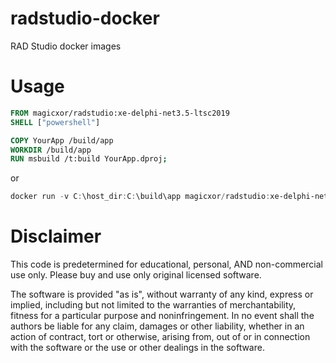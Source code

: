 # radstudio-docker
RAD Studio docker images

# Usage

```Dockerfile
FROM magicxor/radstudio:xe-delphi-net3.5-ltsc2019
SHELL ["powershell"]

COPY YourApp /build/app
WORKDIR /build/app
RUN msbuild /t:build YourApp.dproj;
```

or

```powershell
docker run -v C:\host_dir:C:\build\app magicxor/radstudio:xe-delphi-net3.5-ltsc2019 msbuild /t:build C:\build\app\YourApp.dproj
```

# Disclaimer

This code is predetermined for educational, personal, AND non-commercial use only. Please buy and use only original licensed software.

The software is provided "as is", without warranty of any kind, express or implied, including but not limited to the warranties of merchantability, fitness for a particular purpose and noninfringement. In no event shall the authors be liable for any claim, damages or other liability, whether in an action of contract, tort or otherwise, arising from, out of or in connection with the software or the use or other dealings in the software.
